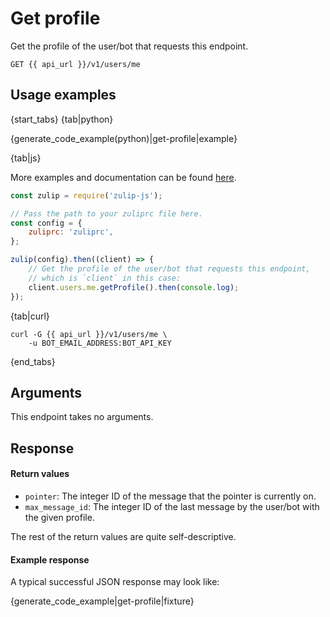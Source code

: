 # Get profile

Get the profile of the user/bot that requests this endpoint.

`GET {{ api_url }}/v1/users/me`

## Usage examples

{start_tabs}
{tab|python}

{generate_code_example(python)|get-profile|example}

{tab|js}

More examples and documentation can be found [here](https://github.com/zulip/zulip-js).
```js
const zulip = require('zulip-js');

// Pass the path to your zuliprc file here.
const config = {
    zuliprc: 'zuliprc',
};

zulip(config).then((client) => {
    // Get the profile of the user/bot that requests this endpoint,
    // which is `client` in this case:
    client.users.me.getProfile().then(console.log);
});
```

{tab|curl}

```
curl -G {{ api_url }}/v1/users/me \
    -u BOT_EMAIL_ADDRESS:BOT_API_KEY
```

{end_tabs}

## Arguments

This endpoint takes no arguments.

## Response

#### Return values

* `pointer`: The integer ID of the message that the pointer is currently on.
* `max_message_id`: The integer ID of the last message by the user/bot with
  the given profile.

The rest of the return values are quite self-descriptive.

#### Example response

A typical successful JSON response may look like:

{generate_code_example|get-profile|fixture}
